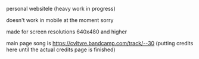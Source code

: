 personal websitele (heavy work in progress)

doesn't work in mobile at the moment sorry

made for screen resolutions 640x480 and higher

main page song is https://cvltvre.bandcamp.com/track/--30 (putting credits here until the actual credits page is finished)
